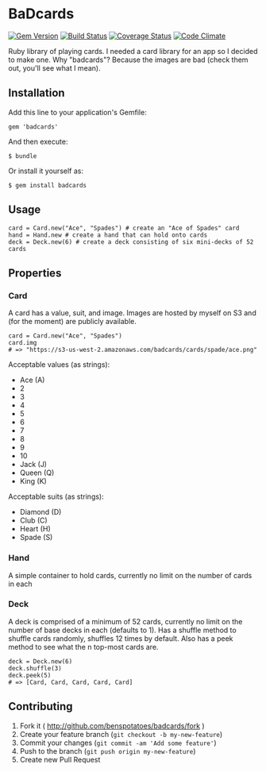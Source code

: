 # BaDcards
[![Gem Version](https://badge.fury.io/rb/badcards.png)](http://badge.fury.io/rb/badcards)
[![Build Status](https://travis-ci.org/BensPotatoes/BaDCards.svg?branch=master)](https://travis-ci.org/BensPotatoes/BaDCards)
[![Coverage Status](https://coveralls.io/repos/BensPotatoes/BaDCards/badge.png?branch=master)](https://coveralls.io/r/BensPotatoes/BaDCards?branch=master)
[![Code Climate](https://codeclimate.com/github/benspotatoes/calamitous-knife.png)](https://codeclimate.com/github/benspotatoes/calamitous-knife)

Ruby library of playing cards.
I needed a card library for an app so I decided to make one.
Why "badcards"? Because the images are bad (check them out, you'll see what I mean).

## Installation

Add this line to your application's Gemfile:

    gem 'badcards'

And then execute:

    $ bundle

Or install it yourself as:

    $ gem install badcards

## Usage

```
card = Card.new("Ace", "Spades") # create an "Ace of Spades" card
hand = Hand.new # create a hand that can hold onto cards
deck = Deck.new(6) # create a deck consisting of six mini-decks of 52 cards
```

## Properties

### Card
A card has a value, suit, and image.
Images are hosted by myself on S3 and (for the moment) are publicly available.

```
card = Card.new("Ace", "Spades")
card.img
# => "https://s3-us-west-2.amazonaws.com/badcards/cards/spade/ace.png"
```

Acceptable values (as strings):

* Ace (A)
* 2
* 3
* 4
* 5
* 6
* 7
* 8
* 9
* 10
* Jack (J)
* Queen (Q)
* King (K)

Acceptable suits (as strings):

* Diamond (D)
* Club (C)
* Heart (H)
* Spade (S)

### Hand
A simple container to hold cards, currently no limit on the number of cards in each

### Deck
A deck is comprised of a minimum of 52 cards, currently no limit on the number of base decks in each (defaults to 1).
Has a shuffle method to shuffle cards randomly, shuffles 12 times by default.
Also has a peek method to see what the n top-most cards are.

```
deck = Deck.new(6)
deck.shuffle(3)
deck.peek(5)
# => [Card, Card, Card, Card, Card]
```

## Contributing

1. Fork it ( http://github.com/benspotatoes/badcards/fork )
2. Create your feature branch (`git checkout -b my-new-feature`)
3. Commit your changes (`git commit -am 'Add some feature'`)
4. Push to the branch (`git push origin my-new-feature`)
5. Create new Pull Request
